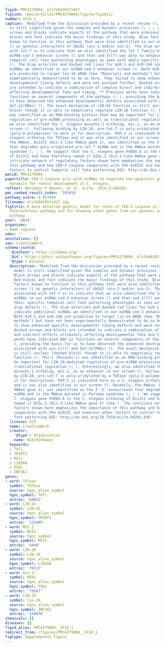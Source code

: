 ```yaml
---
figid: PMC4279084__elife04265fs017
figlink: /pmc/articles/PMC4279084/figure/fig10s1/
number: SF10_1
caption: 'Modified from the discussion provided by a recent review (), this model
  is still simplified given the complex and dynamic processes (; ; ; ; ; ). Black
  arrows and blocks indicate aspects of the pathway that were previously known. Red
  blocks and font indicate the major findings of this study. Blue font indicates factors
  known to function in this pathway that were also identified in our enhancer screen
  () as genetic interactors of GW182 (ain-1 and/or ain-2). The blue asterisk associated
  with let-7 is to indicate that we also identified the let-7 family miRNAs in our
  miRNA-ced-3 enhancer screen () and that ced-3(lf) was able to enhance their specific
  temporal cell fate patterning phenotypes as seen with adult-specific alae defects
  (). The blue asterisks and dashed red lines for miR-1 and miR-246 indicate additional
  miRNAs we identified in our miRNA-ced-3 enhancer screen (). Both miR-1 and miR-246
  are predicted to target lin-14 mRNA (See ‘Materials and methods’) but have not been
  experimentally demonstrated to do so here. They failed to show enhanced specific
  developmental timing defects and were not pursued further. Dashed arrows and blocks
  are intended to indicate a combination of complex direct and indirect effects ultimately
  affecting developmental fate and timing. ** Previous works have indicated DAF-12
  functions on several components of the pathway (; ), providing the basis for us
  to have observed the enhanced developmental defects associated with ain-1(lf) and
  daf-12(RNAi) (). The exact mechanism of LIN-66 function is still unclear (dashed
  block) though it is able to negatively regulate LIN-28 function (). MSI-1 (Musashi-1)
  was identified as an RNA-binding protein that may be important for LIN-28-mediated
  regulation of pre-miRNA processing as well as translational regulation (; ). Interestingly,
  we also identified the C. elegans musashi-1 ortholog, msi-1, as an enhancer in our
  screen (). Following binding by LIN-28, pre-let-7 is poly-uridylated by a TUTase
  (poly-U-polymerase) to mark it for destruction. PUP-2 is indicated here as a C.
  elegans ortholog for TUTase and it was also identified in our screen (). Recently,
  the RNAse, Dis3l2 (Dis-3-like RNAse gene 2), was identified as the 3′-5′ exonuclease
  that degrades poly-uridylated-pre-let-7 miRNA and is the RNAse mutated in Perlman
  syndrome (; ; ). We suggest that the C. elegans gene F48E8.6 is the C. elegans ortholog
  of Dis3l2 and have therefore named it DISL-2 (Dis-3-like RNAse gene 2) (See ). The
  intricate network of regulatory factors shown here emphasizes the importance of
  this pathway and how CED-3 caspase cooperates with the miRISC and numerous other
  factors to control temporal cell fate patterning.DOI: http://dx.doi.org/10.7554/eLife.04265.036'
pmcid: PMC4279084
papertitle: CED-3 caspase acts with miRNAs to regulate non-apoptotic gene expression
  dynamics for robust development in C. elegans.
reftext: Benjamin P Weaver, et al. eLife. 2014;3:e04265.
pmc_ranked_result_index: '193914'
pathway_score: 0.957699
filename: elife04265fs017.jpg
figtitle: A more detailed genetic model for roles of CED-3 caspase in regulating the
  heterochronic pathway and for showing other genes from our genomic screen in this
  pathway
year: '2014'
organisms:
- Homo sapiens
ndex: ''
annotations: []
seo: CreativeWork
schema-jsonld:
  '@context': https://schema.org/
  '@id': https://pfocr.wikipathways.org/figures/PMC4279084__elife04265fs017.html
  '@type': Dataset
  description: 'Modified from the discussion provided by a recent review (), this
    model is still simplified given the complex and dynamic processes (; ; ; ; ; ).
    Black arrows and blocks indicate aspects of the pathway that were previously known.
    Red blocks and font indicate the major findings of this study. Blue font indicates
    factors known to function in this pathway that were also identified in our enhancer
    screen () as genetic interactors of GW182 (ain-1 and/or ain-2). The blue asterisk
    associated with let-7 is to indicate that we also identified the let-7 family
    miRNAs in our miRNA-ced-3 enhancer screen () and that ced-3(lf) was able to enhance
    their specific temporal cell fate patterning phenotypes as seen with adult-specific
    alae defects (). The blue asterisks and dashed red lines for miR-1 and miR-246
    indicate additional miRNAs we identified in our miRNA-ced-3 enhancer screen ().
    Both miR-1 and miR-246 are predicted to target lin-14 mRNA (See ‘Materials and
    methods’) but have not been experimentally demonstrated to do so here. They failed
    to show enhanced specific developmental timing defects and were not pursued further.
    Dashed arrows and blocks are intended to indicate a combination of complex direct
    and indirect effects ultimately affecting developmental fate and timing. ** Previous
    works have indicated DAF-12 functions on several components of the pathway (;
    ), providing the basis for us to have observed the enhanced developmental defects
    associated with ain-1(lf) and daf-12(RNAi) (). The exact mechanism of LIN-66 function
    is still unclear (dashed block) though it is able to negatively regulate LIN-28
    function (). MSI-1 (Musashi-1) was identified as an RNA-binding protein that may
    be important for LIN-28-mediated regulation of pre-miRNA processing as well as
    translational regulation (; ). Interestingly, we also identified the C. elegans
    musashi-1 ortholog, msi-1, as an enhancer in our screen (). Following binding
    by LIN-28, pre-let-7 is poly-uridylated by a TUTase (poly-U-polymerase) to mark
    it for destruction. PUP-2 is indicated here as a C. elegans ortholog for TUTase
    and it was also identified in our screen (). Recently, the RNAse, Dis3l2 (Dis-3-like
    RNAse gene 2), was identified as the 3′-5′ exonuclease that degrades poly-uridylated-pre-let-7
    miRNA and is the RNAse mutated in Perlman syndrome (; ; ). We suggest that the
    C. elegans gene F48E8.6 is the C. elegans ortholog of Dis3l2 and have therefore
    named it DISL-2 (Dis-3-like RNAse gene 2) (See ). The intricate network of regulatory
    factors shown here emphasizes the importance of this pathway and how CED-3 caspase
    cooperates with the miRISC and numerous other factors to control temporal cell
    fate patterning.DOI: http://dx.doi.org/10.7554/eLife.04265.036'
  license: CC0
  name: CreativeWork
  creator:
    '@type': Organization
    name: WikiPathways
  keywords:
  - TUT1
  - TRIM71
  - MSI1
  - LIN28A
  - FSD1
  - ZNF362
genes:
- word: TUTase
  symbol: TUTase
  source: hgnc_alias_symbol
  hgnc_symbol: TUT1
  entrez: '64852'
- word: LIN-41
  symbol: LIN-41
  source: hgnc_alias_symbol
  hgnc_symbol: TRIM71
  entrez: '131405'
- word: MSI-1
  symbol: MSI1
  source: hgnc_symbol
  hgnc_symbol: MSI1
  entrez: '4440'
- word: LIN-28
  symbol: LIN-28
  source: hgnc_alias_symbol
  hgnc_symbol: LIN28A
  entrez: '79727'
- word: mir-1*
  symbol: MIR1
  source: hgnc_alias_symbol
  hgnc_symbol: FSD1
  entrez: '79187'
- word: LIN-29
  symbol: lin-29
  source: hgnc_alias_symbol
  hgnc_symbol: ZNF362
  entrez: '149076'
chemicals: []
diseases: []
figid_alias: PMC4279084__SF10_1
redirect_from: /figures/PMC4279084__SF10_1
figtype: Supplemental figure
---
```

